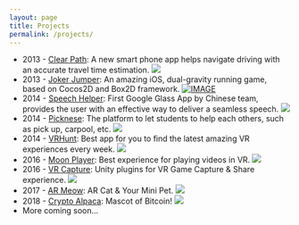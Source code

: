 ```yaml
---
layout: page
title: Projects
permalink: /projects/
---
```


* 2013 - [Clear Path](https://usunyu.com/clearpath/): A new smart phone app helps navigate driving with an accurate travel time estimation.
[![](../public/images/clear_path.jpg)](http://imsc.usc.edu/ClearPathNew/)
* 2013 - [Joker Jumper](https://usunyu.com/jokerjumper/): An amazing iOS, dual-gravity running game, based on Cocos2D and Box2D framework.
[![IMAGE](http://img.youtube.com/vi/trFJsnU8M6Q/maxresdefault.jpg)](http://www.youtube.com/watch?v=trFJsnU8M6Q "Joker Jumper Trailer ")
* 2014 - [Speech Helper](https://scv-slide.appspot.com/): First Google Glass App by Chinese team, provides the user with an effective way to deliver a seamless speech.
[![](../public/images/speach_helper.png)](https://glass.google.com/u/0/glassware/1236080004439488779)
* 2014 - [Picknese](https://picknese.herokuapp.com/): The platform to let students to help each others, such as pick up, carpool, etc.
[![](../public/images/picknese.png)](https://picknese.herokuapp.com/)
* 2014 - [VRHunt](https://play.google.com/store/apps/details?id=com.vrexplorer.vrhunt): Best app for you to find the latest amazing VR experiences every week.
[![](../public/images/vrhunt.png)](http://www.vrapphunt.com/)
* 2016 - [Moon Player](http://www.moonplayerapp.com/): Best experience for playing videos in VR.
[![](../public/images/moon_player.png)](https://www2.oculus.com/experiences/app/945657588886188/)
* 2016 - [VR Capture](https://github.com/RockVR/VRCapture): Unity plugins for VR Game Capture & Share experience.
[![](../public/images/vrcapture.png)](https://www.assetstore.unity3d.com/en/#!/content/75654)
* 2017 - [AR Meow](http://innovis.io/arcat/): AR Cat & Your Mini Pet.
[![](../public/images/armeow.jpg)](https://itunes.apple.com/us/app/meow-ar-cat-your-mini-pet/id1278831491)
* 2018 - [Crypto Alpaca](https://www.cryptoalpaca.pet/register?refer=AgSFvhskSVl7AuXz8XDJi2rFCIhAoTsd): Mascot of Bitcoin!
[![](../public/images/crypto_alpaca.jpeg)](https://www.cryptoalpaca.pet/register?refer=AgSFvhskSVl7AuXz8XDJi2rFCIhAoTsd)
* More coming soon...

